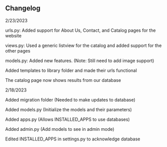 ## Changelog 

2/23/2023

urls.py: Added support for About Us, Contact, and Catalog pages for the website

views.py: Used a generic listview for the catalog and added support for the other pages

models.py: Added new features. (Note: Still need to add image support)

Added templates to library folder and made their urls functional

The catalog page now shows results from our database


2/18/2023

Added migration folder (Needed to make updates to database)

Added models.py (Initialize the models and their parameters)

Added apps.py (Allows INSTALLED_APPS to use databases)

Added admin.py (Add models to see in admin mode)

Edited INSTALLED_APPS in settings.py to acknowledge database